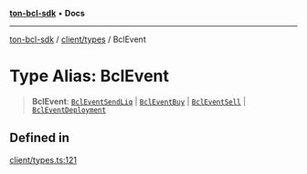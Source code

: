 [**ton-bcl-sdk**](../../../README.md) • **Docs**

***

[ton-bcl-sdk](../../../README.md) / [client/types](../README.md) / BclEvent

# Type Alias: BclEvent

> **BclEvent**: [`BclEventSendLiq`](BclEventSendLiq.md) \| [`BclEventBuy`](BclEventBuy.md) \| [`BclEventSell`](BclEventSell.md) \| [`BclEventDeployment`](BclEventDeployment.md)

## Defined in

[client/types.ts:121](https://github.com/ton-fun-tech/ton-bcl-sdk/blob/7877991181ad2a3357235178011544813b695441/src/client/types.ts#L121)
